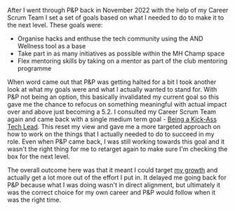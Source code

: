After I went through P&P back in November 2022 with the help of my Career Scrum Team I set a set of goals based on what I needed to do to make it to the next level.  These goals were:
- Organise hacks and enthuse the tech community using the AND Wellness tool as a base
- Take part in as many initiatives as possible within the MH Champ space
- Flex mentoring skills by taking on a mentor as part of the club mentoring programme

When word came out that P&P was getting halted for a bit I took another look at what my goals were and what I actually wanted to stand for. With P&P not being an option, this basically invalidated my current goal so this gave me the chance to refocus on something meaningful with actual impact over and above just becoming a 5.2. I consulted my Career Scrum Team again and came back with a single medium term goal - [Being a Kick-Ass Tech Lead](Being%20a%20Kick-Ass%20Tech%20Lead.md). This reset my view and gave me a more targeted approach on how to work on the things that I actually needed to do to succeed in my role. Even when P&P came back, I was still working towards this goal and it wasn't the right thing for me to retarget again to make sure I'm checking the box for the next level. 

The overall outcome here was that it meant I could target [my growth](Summary%20of%20Growth.md) and actually get a lot more out of the effort I put in. It delayed me going back for P&P because what I was doing wasn't in direct alignment, but ultimately it was the correct choice for my own career and P&P would follow when it was the right time.